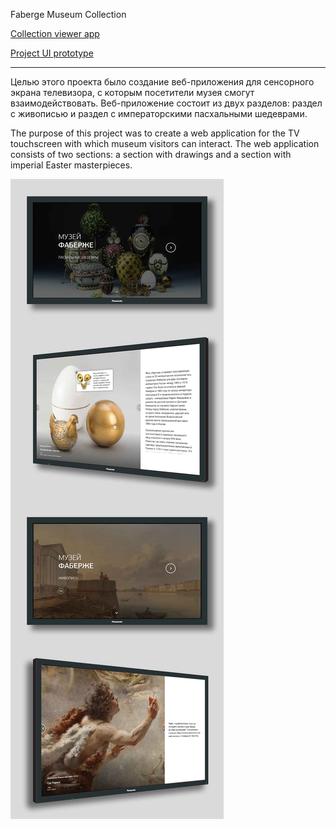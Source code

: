Faberge Museum Collection

[Collection viewer app](https://bessondi.github.io/Faberge-Drawings/)

[Project UI prototype](https://www.figma.com/file/DBZ4cj978n0IsKAldBerEV/Museum-Drawings)

***

Целью этого проекта было создание веб-приложения для сенсорного экрана телевизора, с которым посетители музея смогут взаимодействовать. Веб-приложение состоит из двух разделов: раздел с живописью и раздел с императорскими пасхальными шедеврами.

The purpose of this project was to create a web application for the TV touchscreen with which museum visitors can interact. The web application consists of two sections: a section with drawings and a section with imperial Easter masterpieces.

![Preview Image](TV_preview.jpg)